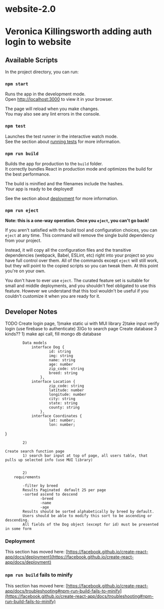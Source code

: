 # website-2.0
# Veronica Killingsworth adding auth login to website

## Available Scripts

In the project directory, you can run:

### `npm start`

Runs the app in the development mode.\
Open [http://localhost:3000](http://localhost:3000) to view it in your browser.

The page will reload when you make changes.\
You may also see any lint errors in the console.

### `npm test`

Launches the test runner in the interactive watch mode.\
See the section about [running tests](https://facebook.github.io/create-react-app/docs/running-tests) for more information.

### `npm run build`

Builds the app for production to the `build` folder.\
It correctly bundles React in production mode and optimizes the build for the best performance.

The build is minified and the filenames include the hashes.\
Your app is ready to be deployed!

See the section about [deployment](https://facebook.github.io/create-react-app/docs/deployment) for more information.

### `npm run eject`

**Note: this is a one-way operation. Once you `eject`, you can't go back!**

If you aren't satisfied with the build tool and configuration choices, you can `eject` at any time. This command will remove the single build dependency from your project.

Instead, it will copy all the configuration files and the transitive dependencies (webpack, Babel, ESLint, etc) right into your project so you have full control over them. All of the commands except `eject` will still work, but they will point to the copied scripts so you can tweak them. At this point you're on your own.

You don't have to ever use `eject`. The curated feature set is suitable for small and middle deployments, and you shouldn't feel obligated to use this feature. However we understand that this tool wouldn't be useful if you couldn't customize it when you are ready for it.

## Developer Notes

TODO 
    Create login page, 
            1)make static ui with MUI library 
            2)take input verify login (use firebase to authenticate)
            3)Go to search page 
    Create database 
            3 kinds?? 
            1) make api call, fill mongo db database 
            
            Data models 
                interface Dog {
                        id: string
                        img: string
                        name: string
                        age: number
                        zip_code: string
                        breed: string
                    },
                interface Location {
                        zip_code: string
                        latitude: number
                        longitude: number
                        city: string
                        state: string
                        county: string
                    },
                interface Coordinates {
                        lat: number;
                        lon: number;
}

            2)

    Create search function page 
            1) search bar input at top of page, all users table, that pulls up selected info (use MUI library)
                
                        
            2) 
        requirements 
    
            -filter by breed
            Results Paginated  default 25 per page 
            -sorted ascend to descend 
                    -breed
                    -name
                    -age
            Results should be sorted alphabetically by breed by default.
            Users should be able to modify this sort to be ascending or descending.
            All fields of the Dog object (except for id) must be presented in some form

### Deployment

This section has moved here: [https://facebook.github.io/create-react-app/docs/deployment](https://facebook.github.io/create-react-app/docs/deployment)

### `npm run build` fails to minify

This section has moved here: [https://facebook.github.io/create-react-app/docs/troubleshooting#npm-run-build-fails-to-minify](https://facebook.github.io/create-react-app/docs/troubleshooting#npm-run-build-fails-to-minify)
